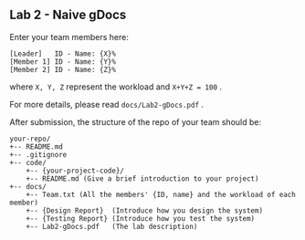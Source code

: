 ## Lab 2 - Naive gDocs

Enter your team members here:

```
[Leader]   ID - Name: {X}%
[Member 1] ID - Name: {Y}%
[Member 2] ID - Name: {Z}%
```

where `X, Y, Z` represent the workload and  `X+Y+Z = 100` .

For more details, please read `docs/Lab2-gDocs.pdf` .

After submission, the structure of the repo of your team should be:

```text
your-repo/
+-- README.md
+-- .gitignore
+-- code/
    +-- {your-project-code}/
    +-- README.md (Give a brief introduction to your project)
+-- docs/
    +-- Team.txt (All the members' {ID, name} and the workload of each member)
    +-- {Design Report}  (Introduce how you design the system)
    +-- {Testing Report} (Introduce how you test the system)
    +-- Lab2-gDocs.pdf   (The lab description)
```

